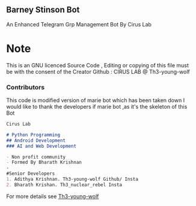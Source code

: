 ## Barney Stinson Bot

An Enhanced Telegram Grp Management Bot By Cirus Lab

# Note
This is an GNU licenced Source Code , Editing or copying of this file must be with the consent of the Creator
Github : CIRUS LAB @ Th3-young-wolf

### Contributors

This code is modified version of marie bot which has been taken down
I would like to thank the developers if marie bot ,as it's the skeleton of this Bot

```markdown
Cirus Lab

# Python Programming
## Android Development
### AI and Web Development

- Non profit community
- Formed By Bharath Krishnan
-
#Senior Developers
1. Adithya Krishnan. Th3-young-wolf Github/ Insta
2. Bharath Krishan. Th3_nuclear_rebel Insta

```

For more details see [Th3-young-wolf](https://github.com/Th3-young-wolf/)

